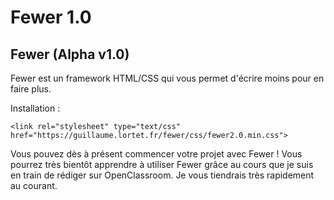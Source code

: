 # Fewer 1.0

## Fewer (Alpha v1.0)

Fewer est un framework HTML/CSS qui vous permet d'écrire moins pour en faire plus.

Installation : 
```
<link rel="stylesheet" type="text/css" href="https://guillaume.lortet.fr/fewer/css/fewer2.0.min.css">
```

Vous pouvez dès à présent commencer votre projet avec Fewer !
Vous pourrez très bientôt apprendre à utiliser Fewer grâce au cours que je suis en train de rédiger sur OpenClassroom. Je vous tiendrais très rapidement au courant.

